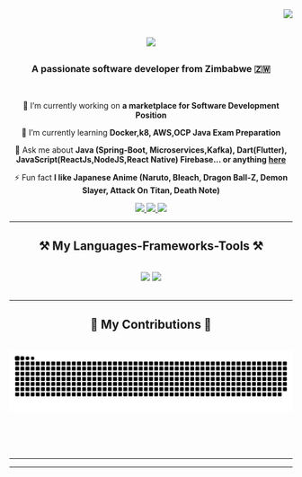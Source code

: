 <img align="right" src="https://visitor-badge.laobi.icu/badge?page_id=DouglaNyabasa.DouglaNyabasa" />

<h1 align="center">
    <img src="https://readme-typing-svg.herokuapp.com/?font=Righteous&size=35&center=true&vCenter=true&width=500&height=70&duration=6000&lines=Hi+There!+How+are+you+Welcome+👋;+I'm+Douglas+Nyabasa;" />
</h1>

<h3 align="center">A passionate software developer from Zimbabwe  🇿🇼 </h3>

<br/>

<div align="center">
 
 🔭 I’m currently working on **a marketplace for Software Development Position**
 
 🌱 I’m currently learning **Docker,k8, AWS,OCP Java Exam Preparation**

💬 Ask me about **Java (Spring-Boot, Microservices,Kafka), Dart(Flutter), JavaScript(ReactJs,NodeJS,React Native) Firebase... or anything [here](https://github.com/DouglaNyabasa)**

⚡ Fun fact **I like Japanese Anime (Naruto, Bleach, Dragon Ball-Z, Demon Slayer, Attack On Titan, Death Note)**

 </div>
 
<div align="center"> 
  <a href="mailto:douglasnyabasa400@gmail.com">
    <img src="https://img.shields.io/badge/Gmail-333333?style=for-the-badge&logo=gmail&logoColor=red" />
  </a>
  <a href="https://www.linkedin.com/in/douglas-nyabasa-887356231/" target="_blank">
    <img src="https://img.shields.io/badge/LinkedIn-0077B5?style=for-the-badge&logo=linkedin&logoColor=white" />
  </a>
  <a href="https://github.com/DouglaNyabasa" target="_blank">
     <img src="https://img.shields.io/badge/Portfolio-FF5722?style=for-the-badge&logo=todoist&logoColor=white" /> <!-- sqlite, safari, google-chrome are other good icon options -->
  </a>
</div>

 <hr/>
 
<h2 align="center">⚒️ My Languages-Frameworks-Tools ⚒️</h2>
<br/>
<div align="center">
    <img src="https://skillicons.dev/icons?i=java,maven,rabbitmq,kafka,javascript,react,nodejs,express,flutter,firebase,mongodb,mysql,linux,postman" />
    <img src="https://skillicons.dev/icons?i=bootstrap,mui,html,css,redux,graphql,figma,tailwind,react," />
    <br>
</div>

<br/>
<hr/>

<div align="center">
  <h2>🐍 My Contributions 🐍</h2>
  <br>
  <img alt="snake eating my contributions" src="https://raw.githubusercontent.com/salesp07/salesp07/output/github-contribution-grid-snake.svg" />
  
  <br/><br/><br/>
</div>

<hr/>



<hr/>

<br/>



<br/>
